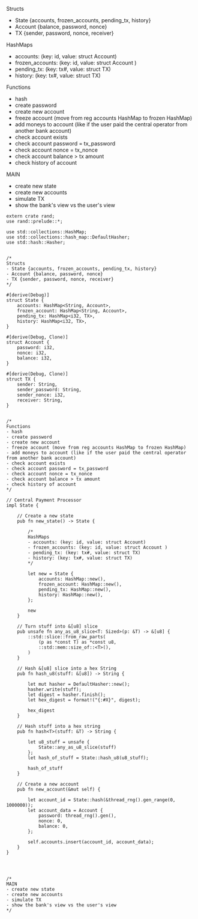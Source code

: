 Structs
- State {accounts, frozen_accounts, pending_tx, history}
- Account {balance, password, nonce}
- TX {sender, password, nonce, receiver}

HashMaps
- accounts: (key: id, value: struct Account)
- frozen_accounts: (key: id, value: struct Account )
- pending_tx: (key: tx#, value: struct TX)
- history: (key: tx#, value: struct TX)

Functions
- hash
- create password
- create new account
- freeze account (move from reg accounts HashMap to frozen HashMap)
- add moneys to account (like if the user paid the central operator from another bank account)
- check account exists
- check account password = tx_password
- check account nonce = tx_nonce
- check account balance > tx amount
- check history of account

MAIN
- create new state
- create new accounts
- simulate TX
- show the bank's view vs the user's view

```rust, ignore
extern crate rand;
use rand::prelude::*;

use std::collections::HashMap;
use std::collections::hash_map::DefaultHasher;
use std::hash::Hasher;


/*
Structs
- State {accounts, frozen_accounts, pending_tx, history}
- Account {balance, password, nonce}
- TX {sender, password, nonce, receiver}
*/

#[derive(Debug)]
struct State {
    accounts: HashMap<String, Account>,
    frozen_account: HashMap<String, Account>,
    pending_tx: HashMap<i32, TX>,
    history: HashMap<i32, TX>,
}

#[derive(Debug, Clone)]
struct Account {
    password: i32,
    nonce: i32,
    balance: i32,
}

#[derive(Debug, Clone)]
struct TX {
    sender: String,
    sender_password: String,
    sender_nonce: i32,
    receiver: String,
}


/*
Functions
- hash
- create password
- create new account
- freeze account (move from reg accounts HashMap to frozen HashMap)
- add moneys to account (like if the user paid the central operator from another bank account)
- check account exists
- check account password = tx_password
- check account nonce = tx_nonce
- check account balance > tx amount
- check history of account
*/

// Central Payment Processor
impl State {
    
    // Create a new state
    pub fn new_state() -> State {
    
        /*
        HashMaps
        - accounts: (key: id, value: struct Account)
        - frozen_accounts: (key: id, value: struct Account )
        - pending_tx: (key: tx#, value: struct TX)
        - history: (key: tx#, value: struct TX)
        */
        
        let new = State {
            accounts: HashMap::new(),
            frozen_account: HashMap::new(),
            pending_tx: HashMap::new(),
            history: HashMap::new(),
        };
        
        new
    }
    
    // Turn stuff into &[u8] slice
    pub unsafe fn any_as_u8_slice<T: Sized>(p: &T) -> &[u8] {
        ::std::slice::from_raw_parts(
            (p as *const T) as *const u8,
            ::std::mem::size_of::<T>(),
        )
    }

    // Hash &[u8] slice into a hex String
    pub fn hash_u8(stuff: &[u8]) -> String {
        
        let mut hasher = DefaultHasher::new();
        hasher.write(stuff);
        let digest = hasher.finish();
        let hex_digest = format!("{:#X}", digest);
            
        hex_digest
    }    
    
    // Hash stuff into a hex string
    pub fn hash<T>(stuff: &T) -> String {
        
        let u8_stuff = unsafe {
            State::any_as_u8_slice(stuff)
        };
        let hash_of_stuff = State::hash_u8(u8_stuff);
        
        hash_of_stuff
    }
    
    // Create a new account
    pub fn new_account(&mut self) {
        
        let account_id = State::hash(&thread_rng().gen_range(0, 1000000));
        let account_data = Account {
            password: thread_rng().gen(),
            nonce: 0,
            balance: 0,
        };
        
        self.accounts.insert(account_id, account_data);
    }
}




/*
MAIN
- create new state
- create new accounts
- simulate TX
- show the bank's view vs the user's view
*/
```

